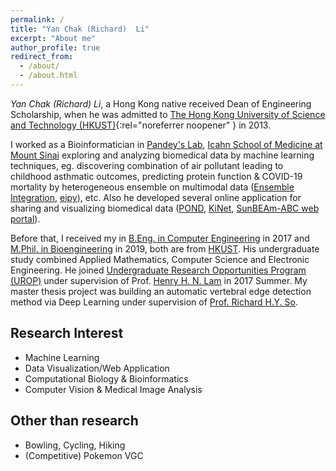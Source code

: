 ```yaml
---
permalink: /
title: "Yan Chak (Richard)  Li"
excerpt: "About me"
author_profile: true
redirect_from: 
  - /about/
  - /about.html
---
```



*Yan Chak (Richard)  Li*, a Hong Kong native received Dean of Engineering Scholarship, when he was admitted to [The Hong Kong University of Science and Technology (HKUST)](https://hkust.edu.hk/){:rel="noreferrer noopener" } in 2013.

I worked as a Bioinformatician in [Pandey's Lab](https://gpandeylab.org/), [Icahn School of Medicine at Mount Sinai](https://icahn.mssm.edu/) exploring and analyzing biomedical data by machine learning techniques, eg. discovering combination of air pollutant leading to childhood asthmatic outcomes, predicting protein function & COVID-19 mortality by heterogeneous ensemble on multimodal data ([Ensemble Integration](https://academic.oup.com/bioinformaticsadvances/article/2/1/vbac065/6696243), [eipy](https://eipy.readthedocs.io/en/latest/)), etc. Also he developed several online application for sharing and visualizing biomedical data ([POND](https://nhanes-youth-predm2.shinyapps.io/POND), [KiNet](https://kinet.kinametrix.com/), [SunBEAm-ABC web portal](https://sunbeam-abc.org/)).

Before that, I received my in [B.Eng. in Computer Engineering](http://cpeg.ust.hk/cgi-bin/eng/index.php) in 2017 and [M.Phil. in Bioengineering](https://bien.ust.hk/) in 2019, both are from [HKUST](https://www.ust.hk/).
His undergraduate study combined Applied Mathematics, Computer Science and Electronic Engineering. He joined [Undergraduate Research Opportunities Program (UROP)](https://urop.ust.hk/) under supervision of Prof. [Henry H. N. Lam](https://facultyprofiles.hkust.edu.hk/profiles.php?profile=henry-hei-ning-lam-kehlam) in 2017 Summer. My master thesis project was building an automatic vertebral edge detection method via Deep Learning under supervision of [Prof. Richard H.Y. So](https://www.ieda.ust.hk/dfaculty/so/).


Research Interest
------
* Machine Learning
* Data Visualization/Web Application
* Computational Biology & Bioinformatics
* Computer Vision & Medical Image Analysis

Other than research
------
* Bowling, Cycling, Hiking
* (Competitive) Pokemon VGC